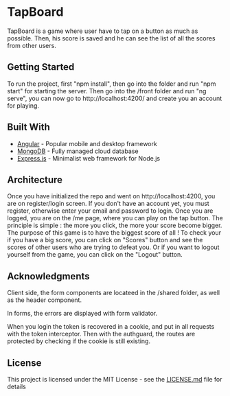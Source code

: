 # TapBoard

TapBoard is a game where user have to tap on a button as much as possible. Then, his score is saved and he can see the list of all the scores from other users.

## Getting Started

To run the project, first "npm install", then go into the folder and run "npm start" for starting the server. Then go into the /front folder and run "ng serve", you can now go to http://localhost:4200/ and create you an account for playing.

## Built With

* [Angular](https://angular.io/) - Popular mobile and desktop framework
* [MongoDB](https://www.mongodb.com/) - Fully managed cloud database
* [Express.js](https://expressjs.com/) - Minimalist web framework for Node.js

## Architecture

Once you have initialized the repo and went on http://localhost:4200, you are on register/login screen. If you don't have an account yet, you must register, otherwise enter your email and password to login. Once you are logged, you are on the /me page, where you can play on the tap button. The principle is simple : the more you click, the more your score become bigger. The purpose of this game is to have the biggest score of all ! To check your if you have a big score, you can click on "Scores" button and see the scores of other users who are trying to defeat you. Or if you want to logout yourself from the game, you can click on the "Logout" button.

## Acknowledgments

Client side, the form components are locateed in the /shared folder, as well as the header component.

In forms, the errors are displayed with form validator.

When you login the token is recovered in a cookie, and put in all requests with the token interceptor.
Then with the authguard, the routes are protected by checking if the cookie is still existing.

## License

This project is licensed under the MIT License - see the [LICENSE.md](LICENSE.md) file for details
